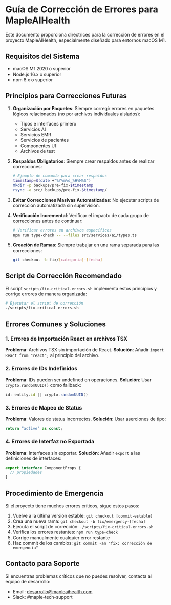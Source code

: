 # Guía de Corrección de Errores para MapleAIHealth

Este documento proporciona directrices para la corrección de errores en el proyecto MapleAIHealth, especialmente diseñado para entornos macOS M1.

## Requisitos del Sistema

- macOS M1 2020 o superior
- Node.js 16.x o superior
- npm 8.x o superior

## Principios para Correcciones Futuras

1. **Organización por Paquetes**: Siempre corregir errores en paquetes lógicos relacionados (no por archivos individuales aislados):
   - Tipos e interfaces primero
   - Servicios AI
   - Servicios EMR
   - Servicios de pacientes
   - Componentes UI
   - Archivos de test

2. **Respaldos Obligatorios**: Siempre crear respaldos antes de realizar correcciones:
   ```bash
   # Ejemplo de comando para crear respaldos
   timestamp=$(date +"%Y%m%d_%H%M%S")
   mkdir -p backups/pre-fix-$timestamp
   rsync -a src/ backups/pre-fix-$timestamp/
   ```

3. **Evitar Correcciones Masivas Automatizadas**: No ejecutar scripts de corrección automatizada sin supervisión.

4. **Verificación Incremental**: Verificar el impacto de cada grupo de correcciones antes de continuar:
   ```bash
   # Verificar errores en archivos específicos
   npm run type-check -- --files src/services/ai/types.ts
   ```

5. **Creación de Ramas**: Siempre trabajar en una rama separada para las correcciones:
   ```bash
   git checkout -b fix/[categoria]-[fecha]
   ```

## Script de Corrección Recomendado

El script `scripts/fix-critical-errors.sh` implementa estos principios y corrige errores de manera organizada:

```bash
# Ejecutar el script de corrección
./scripts/fix-critical-errors.sh
```

## Errores Comunes y Soluciones

### 1. Errores de Importación React en archivos TSX

**Problema**: Archivos TSX sin importación de React.
**Solución**: Añadir `import React from "react";` al principio del archivo.

### 2. Errores de IDs Indefinidos

**Problema**: IDs pueden ser undefined en operaciones.
**Solución**: Usar `crypto.randomUUID()` como fallback:
```typescript
id: entity.id || crypto.randomUUID()
```

### 3. Errores de Mapeo de Status

**Problema**: Valores de status incorrectos.
**Solución**: Usar aserciones de tipo:
```typescript
return "active" as const;
```

### 4. Errores de Interfaz no Exportada

**Problema**: Interfaces sin exportar.
**Solución**: Añadir `export` a las definiciones de interfaces:
```typescript
export interface ComponentProps {
  // propiedades
}
```

## Procedimiento de Emergencia

Si el proyecto tiene muchos errores críticos, sigue estos pasos:

1. Vuelve a la última versión estable: `git checkout [commit-estable]`
2. Crea una nueva rama: `git checkout -b fix/emergency-[fecha]`
3. Ejecuta el script de corrección: `./scripts/fix-critical-errors.sh`
4. Verifica los errores restantes: `npm run type-check`
5. Corrige manualmente cualquier error restante
6. Haz commit de los cambios: `git commit -am "fix: corrección de emergencia"`

## Contacto para Soporte

Si encuentras problemas críticos que no puedes resolver, contacta al equipo de desarrollo:

- Email: desarrollo@mapleaihealth.com
- Slack: #maple-tech-support
